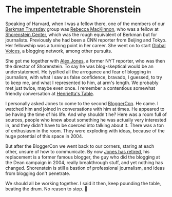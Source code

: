 # The impentetrable Shorenstein
Speaking of Harvard, when I was a fellow there, one of the members of our <a href="http://blogs.harvard.edu/bloggroup/">Berkman Thursday</a> group was <a href="https://en.wikipedia.org/wiki/Rebecca_MacKinnon">Rebecca MacKinnon</a>, who was a fellow at <a href="https://en.wikipedia.org/wiki/Shorenstein_Center_on_Media,_Politics_and_Public_Policy">Shorenstein Center</a>, which was the rough equivalent of Berkman but for journalists. Previously she had been a CNN reporter from Beijing and Tokyo. Her fellowship was a turning point in her career. She went on to start <a href="https://globalvoices.org/">Global Voices</a>, a blogging network, among other pursuits. 

She got me together with <a href="https://en.wikipedia.org/wiki/Alex_Jones_(journalist)">Alex Jones</a>, a former NYT reporter, who was then the director of Shorenstein. To say he was blog-skeptical would be an understatement. He typified all the arrogance and fear of blogging in journalism, with what I saw as false confidence, bravado, I guessed, to try to keep me, and what I represented to him, at arm's length. We probably met just twice, maybe even once. I remember a contentious somewhat friendly conversation at <a href="https://www.henriettastable.com/">Henrietta's Table</a>. 

I personally asked Jones to come to the second <a href="https://en.wikipedia.org/wiki/BloggerCon">BloggerCon</a>. He came. I watched him and joined in conversations with him at times. He appeared to be having the time of his life. And why shouldn't he? Here was a room full of sources, people who knew about something he was actually very interested in, and they didn't have to be coerced into talking about it. There was a ton of enthusiasm in the room. They were exploding with ideas, because of the huge potential of this space in 2004.

But after the BloggerCon we went back to our corners, staring at each other, unsure of how to communicate. By now <a href="https://shorensteincenter.org/alex-jones-leave-shorenstein-center-july-1-2015/">Jones has retired</a>, his replacement is a former famous blogger, the guy who did the blogging at the Dean campaign in 2004, really breakthrough stuff, and yet nothing has changed. Shorenstein is still a bastion of professional journalism, and ideas from blogging don't penetrate. 

We should all be working together. I said it then, keep pounding the table, beating the drum. No reason to stop. :drum:

